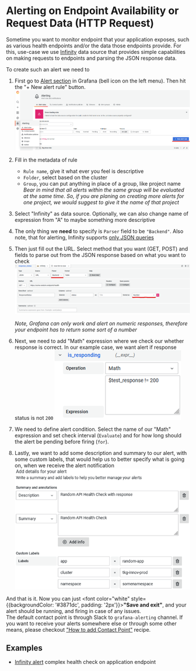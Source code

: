 # Alerting on Endpoint Availability or Request Data (HTTP Request)

Sometime you want to monitor endpoint that your application exposes, such as various health endpoints and/or the data those endpoints provide. For this, use-case we use [Infinity](https://grafana.com/grafana/plugins/yesoreyeram-infinity-datasource/) data source that provides simple capabilities on making requests to endpoints and parsing the JSON response data.

To create such an alert we need to

  1. First go to [Alert section](https://grafana.bratislava.sk/alerting/list) in Grafana (bell icon on the left menu). Then hit the "+ New alert rule" button.
  ![create new alert](./.attachments/create_new_alert.png "Create new alert from alert menu")

  2. Fill in the metadata of rule
      - `Rule name`, give it what ever you feel is descriptive
      - `Folder`, select based on the cluster
      - `Group`, you can put anything in place of a group, like project name  
    _Bear in mind that all alerts within the same group will be evaluated at the same time. So, if you are planing on creating more alerts for one project, we would suggest to give it the name of that project_
  3. Select "Infinity" as data source. Optionally, we can also change name of expression from "A" to maybe something more descriptive
  4. The only thing we **need** to specify is `Parser` field to be `"Backend"`. Also note, that for alerting, Infinity supports [only JSON queries](https://sriramajeyam.com/grafana-infinity-datasource/wiki/limitations/)
  5. Then just fill out the URL. Select method that you want (GET, POST) and fields to parse out from the JSON response based on what you want to check
  ![infinity alert example](./.attachments/infinity_alert_example.png "Ininity type alert that check specific endpoint JSON response")

        _Note, Grafana can only work and alert on numeric responses, therefore your endpoint has to return some sort of a number_

  6. Next, we need to add "Math" expression where we check our whether response is correct. In our example case, we want alert if response status is not `200`
  ![infinity math expression](./.attachments/infinity_math_example.png "Example of Math expression for infinity alert")

  7. We need to define alert condition. Select the name of our "Math" expression and set check interval (`Evaluate`) and for how long should the alert be pending before firing (`for`).
  7. Lastly, we want to add some description and summary to our alert, with some custom labels, that would help us to better specify what is going on, when we receive the alert notification
  ![infinity alert details](./.attachments/infinity_summary_description_info.png "Example of Infinity Alert Details")


And that is it. Now you can just <font color="white" style={{backgroundColor: '#3871dc', padding: '2px'}}>**"Save and exit"**</font>, and your alert should be running, and firing in case of any issues.  
The default contact point is through Slack to `grafana-alerting` channel. If you want to receive your alerts somewhere else or through some other means, please checkout ["How to add Contact Point"](./contact-point.md) recipe.

## Examples
  
  - [Infinity alert](https://grafana.bratislava.sk/alerting/grafana/FpIQuG44z/view?returnTo=%2Falerting%2Flist%3Fview%3Dgrouped) complex health check on application endpoint
